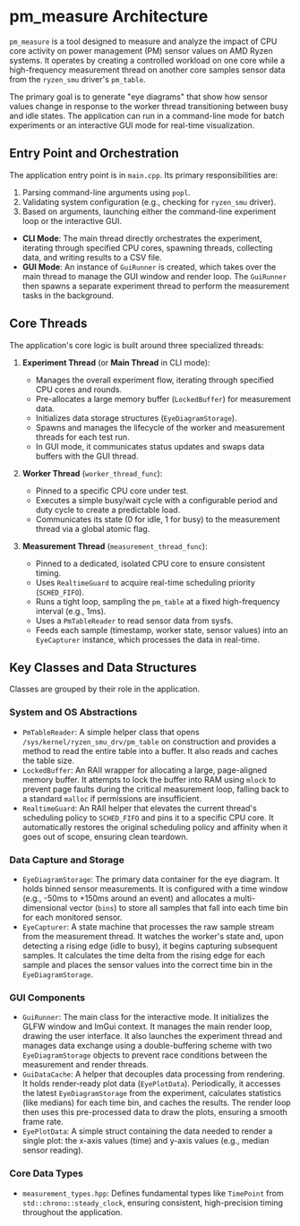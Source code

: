 # pm_measure Architecture

`pm_measure` is a tool designed to measure and analyze the impact of CPU core activity on power management (PM) sensor values on AMD Ryzen systems. It operates by creating a controlled workload on one core while a high-frequency measurement thread on another core samples sensor data from the `ryzen_smu` driver's `pm_table`.

The primary goal is to generate "eye diagrams" that show how sensor values change in response to the worker thread transitioning between busy and idle states. The application can run in a command-line mode for batch experiments or an interactive GUI mode for real-time visualization.

## Entry Point and Orchestration

The application entry point is in `main.cpp`. Its primary responsibilities are:
1.  Parsing command-line arguments using `popl`.
2.  Validating system configuration (e.g., checking for `ryzen_smu` driver).
3.  Based on arguments, launching either the command-line experiment loop or the interactive GUI.

*   **CLI Mode**: The main thread directly orchestrates the experiment, iterating through specified CPU cores, spawning threads, collecting data, and writing results to a CSV file.
*   **GUI Mode**: An instance of `GuiRunner` is created, which takes over the main thread to manage the GUI window and render loop. The `GuiRunner` then spawns a separate experiment thread to perform the measurement tasks in the background.

## Core Threads

The application's core logic is built around three specialized threads:

1.  **Experiment Thread** (or **Main Thread** in CLI mode):
    *   Manages the overall experiment flow, iterating through specified CPU cores and rounds.
    *   Pre-allocates a large memory buffer (`LockedBuffer`) for measurement data.
    *   Initializes data storage structures (`EyeDiagramStorage`).
    *   Spawns and manages the lifecycle of the worker and measurement threads for each test run.
    *   In GUI mode, it communicates status updates and swaps data buffers with the GUI thread.

2.  **Worker Thread** (`worker_thread_func`):
    *   Pinned to a specific CPU core under test.
    *   Executes a simple busy/wait cycle with a configurable period and duty cycle to create a predictable load.
    *   Communicates its state (0 for idle, 1 for busy) to the measurement thread via a global atomic flag.

3.  **Measurement Thread** (`measurement_thread_func`):
    *   Pinned to a dedicated, isolated CPU core to ensure consistent timing.
    *   Uses `RealtimeGuard` to acquire real-time scheduling priority (`SCHED_FIFO`).
    *   Runs a tight loop, sampling the `pm_table` at a fixed high-frequency interval (e.g., 1ms).
    *   Uses a `PmTableReader` to read sensor data from sysfs.
    *   Feeds each sample (timestamp, worker state, sensor values) into an `EyeCapturer` instance, which processes the data in real-time.

## Key Classes and Data Structures

Classes are grouped by their role in the application.

### System and OS Abstractions

*   `PmTableReader`: A simple helper class that opens `/sys/kernel/ryzen_smu_drv/pm_table` on construction and provides a method to read the entire table into a buffer. It also reads and caches the table size.
*   `LockedBuffer`: An RAII wrapper for allocating a large, page-aligned memory buffer. It attempts to lock the buffer into RAM using `mlock` to prevent page faults during the critical measurement loop, falling back to a standard `malloc` if permissions are insufficient.
*   `RealtimeGuard`: An RAII helper that elevates the current thread's scheduling policy to `SCHED_FIFO` and pins it to a specific CPU core. It automatically restores the original scheduling policy and affinity when it goes out of scope, ensuring clean teardown.

### Data Capture and Storage

*   `EyeDiagramStorage`: The primary data container for the eye diagram. It holds binned sensor measurements. It is configured with a time window (e.g., -50ms to +150ms around an event) and allocates a multi-dimensional vector (`bins`) to store all samples that fall into each time bin for each monitored sensor.
*   `EyeCapturer`: A state machine that processes the raw sample stream from the measurement thread. It watches the worker's state and, upon detecting a rising edge (idle to busy), it begins capturing subsequent samples. It calculates the time delta from the rising edge for each sample and places the sensor values into the correct time bin in the `EyeDiagramStorage`.

### GUI Components

*   `GuiRunner`: The main class for the interactive mode. It initializes the GLFW window and ImGui context. It manages the main render loop, drawing the user interface. It also launches the experiment thread and manages data exchange using a double-buffering scheme with two `EyeDiagramStorage` objects to prevent race conditions between the measurement and render threads.
*   `GuiDataCache`: A helper that decouples data processing from rendering. It holds render-ready plot data (`EyePlotData`). Periodically, it accesses the latest `EyeDiagramStorage` from the experiment, calculates statistics (like medians) for each time bin, and caches the results. The render loop then uses this pre-processed data to draw the plots, ensuring a smooth frame rate.
*   `EyePlotData`: A simple struct containing the data needed to render a single plot: the x-axis values (time) and y-axis values (e.g., median sensor reading).

### Core Data Types

*   `measurement_types.hpp`: Defines fundamental types like `TimePoint` from `std::chrono::steady_clock`, ensuring consistent, high-precision timing throughout the application.
